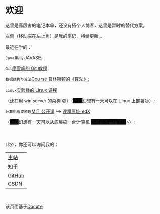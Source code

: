 <style>
    del {
        background-color: #000;
    }
    del:hover {
        background-color: #fff;
    }
</style>
# 欢迎

这里是高厉害的笔记本😀，还没有搭个人博客，这里是暂时的替代方案。

左侧（移动端在左上角）是我的笔记，持续更新...

最近在学的：

`Java`黑马 JAVASE;



`Git`[廖雪峰的 Git 教程](https://www.liaoxuefeng.com/wiki/896043488029600)



`数据结构与算法`[Course 普林斯顿的《算法》](https://www.coursera.org/learn/algorithms-part1/home/welcome);



`Linux`[实验楼的 Linux 课程](https://www.lanqiao.cn/courses/1653)

（还在用 win server 的菜狗 😨）（<del>计划</del>幻想有一天可以在 Linux 上部署😃）;



`计算机组成原理`[MIT 公开课](https://www.bilibili.com/video/BV1gk4y1B7VE) --> [课程原址 edX ](https://courses.edx.org/courses/course-v1:MITx+6.004.1x_3+3T2016/course/)

（<del>计划</del>幻想有一天可以从底层搞一台计算机 <del>不可能不要想了👎</del>>）;





<br/>

此外，你还可以访问我的：

|                                                   |
| ------------------------------------------------- |
| [主站](https://www.zhihu.com/people/gao-jun-kang) |
| [知乎](https://www.zhihu.com/people/gao-jun-kang) |
| [GitHub](https://github.com/GAOSILIHAI)           |
| [CSDN](https://www.zhihu.com/people/gao-jun-kang) |

<br/>

该页面基于[Docute](https://docute.org/)

